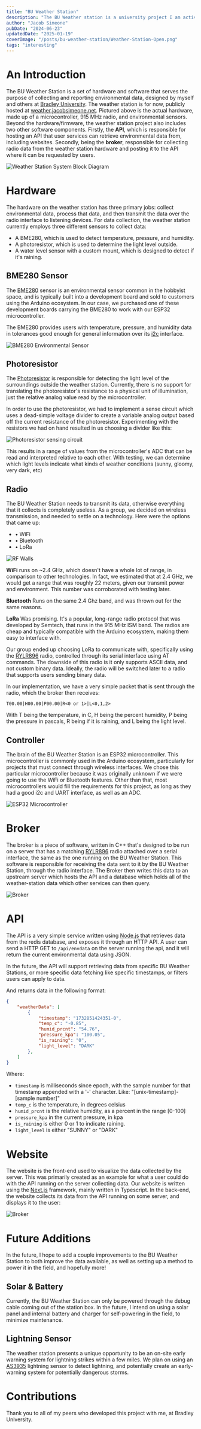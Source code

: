 ```yaml
---
title: "BU Weather Station"
description: "The BU Weather station is a university project I am actively working on. The station collects and reports collected environment data publicly."
author: "Jacob Simeone"
pubDate: "2024-06-23"
updatedDate: "2025-01-19"
coverImage: "/posts/bu-weather-station/Weather-Station-Open.png"
tags: "interesting"
---
```


# An Introduction

The BU Weather Station is a set of hardware and software that serves the purpose of collecting and reporting environmental data, designed by myself and others at [Bradley University](https://bradley.edu/). The weather station is for now, publicly hosted at <a target="_blank" href="https://weather.jacobsimeone.net">weather.jacobsimeone.net</a>. Pictured above is the actual hardware, made up of a microcontroller, 915 MHz radio, and environmental sensors. Beyond the hardware/firmware, the weather station project also includes two other software components. Firstly, the **API**, which is responsible for hosting an API that user services can retrieve environmental data from, including websites. Secondly, being the **broker**, responsible for collecting radio data from the weather station hardware and posting it to the API where it can be requested by users. 
 
![Weather Station System Block Diagram](/posts/bu-weather-station/bu-weather-sysblock.png)

# Hardware 

The hardware on the weather station has three primary jobs: collect environmental data, process that data, and then transmit the data over the radio interface to listening devices. For data collection, the weather station currently employs three different sensors to collect data:

- A BME280, which is used to detect temperature, pressure, and humidity.
- A photoresistor, which is used to determine the light level outside.
- A water level sensor with a custom mount, which is designed to detect if it's raining. 

## BME280 Sensor

The [BME280](https://www.bosch-sensortec.com/media/boschsensortec/downloads/datasheets/bst-bme280-ds002.pdf) sensor is an environmental sensor common in the hobbyist space, and is typically built into a development board and sold to customers using the Arduino ecosystem. In our case, we purchased one of these development boards carrying the BME280 to work with our ESP32 microcontroller.

The BME280 provides users with temperature, pressure, and humidity data in tolerances good enough for general information over its [i2c](https://en.wikipedia.org/wiki/I%C2%B2C) interface.

![BME280 Environmental Sensor](/posts/bu-weather-station/bme280.png)

## Photoresistor

The [Photoresistor](https://en.wikipedia.org/wiki/Photoresistor) is responsible for detecting the light level of the surroundings outside the weather station. Currently, there is no support for translating the photoresistor's resistance to a physical unit of illumination, just the relative analog value read by the microcontroller. 

In order to use the photoresistor, we had to implement a sense circuit which uses a dead-simple voltage divider to create a variable analog output based off the current resistance of the photoresistor. Experimenting with the resistors we had on hand resulted in us choosing a divider like this: 

![Photoresistor sensing circuit](/posts/bu-weather-station/photo-divider.png)

This results in a range of values from the microcontroller's ADC that can be read and interpreted relative to each other. With testing, we can determine which light levels indicate what kinds of weather conditions (sunny, gloomy, very dark, etc)

## Radio

The BU Weather Station needs to transmit its data, otherwise everything that it collects is completely useless. As a group, we decided on wireless transmission, and needed to settle on a technology. Here were the options that came up: 

- • WiFi 
- • Bluetooth
- • LoRa

![RF Walls](/posts/bu-weather-station/rf-walls.png)

**WiFi** runs on ~2.4 GHz, which doesn't have a whole lot of range, in comparison to other technologies. In fact, we estimated that at 2.4 GHz, we would get a range that was roughly 22 meters, given our transmit power and environment. This number was corroborated with testing later. 

**Bluetooth** Runs on the same 2.4 Ghz band, and was thrown out for the same reasons. 

**LoRa** Was promising. It's a popular, long-range radio protocol that was developed by Semtech, that runs in the 915 MHz ISM band. The radios are cheap and typically compatible with the Arduino ecosystem, making them easy to interface with. 

Our group ended up choosing LoRa to communicate with, specifically using the [RYLR896](https://reyax.com/products/rylr896/) radio, controlled through its serial interface using AT commands. The downside of this radio is it only supports ASCII data, and not custom binary data. Ideally, the radio will be switched later to a radio that supports users sending binary data. 

In our implementation, we have a very simple packet that is sent through the radio, which the broker then receives:

```
T00.00|H00.00|P00.00|R<0 or 1>|L<0,1,2>
```

With T being the temperature, in C, H being the percent humidity, P being the pressure in pascals, R being if it is raining, and L being the light level.

## Controller

The brain of the BU Weather Station is an ESP32 microcontroller. This microcontroller is commonly used in the Arduino ecosystem, particularly for projects that must connect through wireless interfaces. We chose this particular microcontroller because it was originally unknown if we were going to use the WiFi or Bluetooth features. Other than that, most microcontrollers would fill the requirements for this project, as long as they had a good i2c and UART interface, as well as an ADC. 

![ESP32 Microcontroller](/posts/chapstick-robot/ESP32-Controller.png)

# Broker

The broker is a piece of software, written in C++ that's designed to be run on a server that has a matching [RYLR896](https://reyax.com/products/rylr896/) radio attached over a serial interface, the same as the one running on the BU Weather Station. This software is responsible for receiving the data sent to it by the BU Weather Station, through the radio interface. The Broker then writes this data to an upstream server which hosts the API and a database which holds all of the weather-station data which other services can then query. 

![Broker](/posts/bu-weather-station/broker.png)

# API

The API is a very simple service written using [Node.js](https://nodejs.org/en) that retrieves data from the redis database, and exposes it through an HTTP API. A user can send a HTTP GET to `/api/envdata` on the server running the api, and it will return the current environmental data using JSON. 

In the future, the API will support retrieving data from specific BU Weather Stations, or more specific data fetching like specific timestamps, or filters users can apply to data. 

And returns data in the following format:
```json
{
    "weatherData": [
        {
            "timestamp": "1732851424351-0",
            "temp_c": "-0.85",
            "humid_prcnt": "54.76",
            "pressure_kpa": "100.05",
            "is_raining": "0",
            "light_level": "DARK"
        },
    ]
}
```

Where:

- `timestamp` is milliseconds since epoch, with the sample number for that timestamp appended with a '-' character. Like: "[unix-timestamp]-[sample number]"
- `temp_c` is the temperature, in degrees celsius
- `humid_prcnt` is the relative humidity, as a percent in the range [0-100]
- `pressure_kpa` in the current pressure, in kpa
- `is_raining` is either 0 or 1 to indicate raining.
- `light_level` is either "SUNNY" or "DARK"

# Website

The website is the front-end used to visualize the data collected by the server. This was primarily created as an example for what a user could do with the API running on the server collecting data. Our website is written using the [Next.js](https://nextjs.org/) framework, mainly written in Typescript. In the back-end, the website collects its data from the API running on some server, and displays it to the user:

![Broker](/posts/bu-weather-station/weather-website.png)

# Future Additions

In the future, I hope to add a couple improvements to the BU Weather Station to both improve the data available, as well as setting up a method to power it in the field, and hopefully more!

## Solar & Battery

Currently, the BU Weather Station can only be powered through the debug cable coming out of the station box. In the future, I intend on using a solar panel and internal battery and charger for self-powering in the field, to minimize maintenance. 

## Lightning Sensor

The weather station presents a unique opportunity to be an on-site early warning system for lightning strikes within a few miles. We plan on using an [AS3935](https://www.sparkfun.com/products/15441) lightning sensor to detect lightning, and potentially create an early-warning system for potentially dangerous storms. 

# Contributions

Thank you to all of my peers who developed this project with me, at Bradley University. 